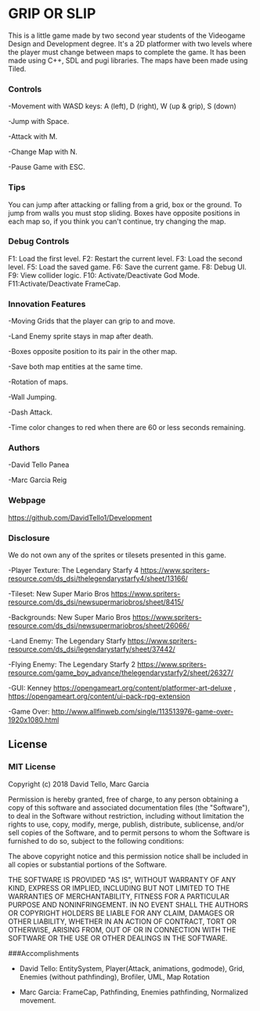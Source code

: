 # GRIP OR SLIP
This is a little game made by two second year students of the Videogame Design and Development degree. It's a 2D platformer with two levels where the player must change between maps to complete the game. It has been made using C++, SDL and pugi libraries. The maps have been made using Tiled.

### Controls
-Movement with WASD keys: A (left), D (right), W (up & grip), S (down)

-Jump with Space.

-Attack with M.

-Change Map with N.

-Pause Game with ESC.

### Tips
You can jump after attacking or falling from a grid, box or the ground.
To jump from walls you must stop sliding.
Boxes have opposite positions in each map so, if you think you can't continue, try changing the map.



### Debug Controls
F1: Load the first level. F2: Restart the current level. F3: Load the second level. F5: Load the saved game. F6: Save the current game. F8: Debug UI. F9: View collider logic. F10: Activate/Deactivate God Mode. F11:Activate/Deactivate FrameCap.

### Innovation Features
-Moving Grids that the player can grip to and move.

-Land Enemy sprite stays in map after death.

-Boxes opposite position to its pair in the other map.

-Save both map entities at the same time.

-Rotation of maps.

-Wall Jumping.

-Dash Attack.

-Time color changes to red when there are 60 or less seconds remaining.


### Authors
-David Tello Panea

-Marc Garcia Reig

### Webpage
https://github.com/DavidTello1/Development

### Disclosure
We do not own any of the sprites or tilesets presented in this game.

-Player Texture: The Legendary Starfy 4 https://www.spriters-resource.com/ds_dsi/thelegendarystarfy4/sheet/13166/

-Tileset: New Super Mario Bros https://www.spriters-resource.com/ds_dsi/newsupermariobros/sheet/8415/

-Backgrounds: New Super Mario Bros https://www.spriters-resource.com/ds_dsi/newsupermariobros/sheet/26066/

-Land Enemy: The Legendary Starfy https://www.spriters-resource.com/ds_dsi/legendarystarfy/sheet/37442/

-Flying Enemy: The Legendary Starfy 2 https://www.spriters-resource.com/game_boy_advance/thelegendarystarfy2/sheet/26327/

-GUI: Kenney https://opengameart.org/content/platformer-art-deluxe , https://opengameart.org/content/ui-pack-rpg-extension

-Game Over: http://www.allfinweb.com/single/113513976-game-over-1920x1080.html

## License
### MIT License

Copyright (c) 2018 David Tello, Marc Garcia

Permission is hereby granted, free of charge, to any person obtaining a copy
of this software and associated documentation files (the "Software"), to deal
in the Software without restriction, including without limitation the rights
to use, copy, modify, merge, publish, distribute, sublicense, and/or sell
copies of the Software, and to permit persons to whom the Software is
furnished to do so, subject to the following conditions:

The above copyright notice and this permission notice shall be included in all
copies or substantial portions of the Software.

THE SOFTWARE IS PROVIDED "AS IS", WITHOUT WARRANTY OF ANY KIND, EXPRESS OR
IMPLIED, INCLUDING BUT NOT LIMITED TO THE WARRANTIES OF MERCHANTABILITY,
FITNESS FOR A PARTICULAR PURPOSE AND NONINFRINGEMENT. IN NO EVENT SHALL THE
AUTHORS OR COPYRIGHT HOLDERS BE LIABLE FOR ANY CLAIM, DAMAGES OR OTHER
LIABILITY, WHETHER IN AN ACTION OF CONTRACT, TORT OR OTHERWISE, ARISING FROM,
OUT OF OR IN CONNECTION WITH THE SOFTWARE OR THE USE OR OTHER DEALINGS IN THE
SOFTWARE.


###Accomplishments

- David Tello: EntitySystem, Player(Attack, animations, godmode), Grid, Enemies (without pathfinding), Brofiler, UML, Map Rotation

- Marc Garcia: FrameCap, Pathfinding, Enemies pathfinding, Normalized movement.
